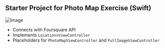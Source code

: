 ## Starter Project for Photo Map Exercise (Swift)
![Image](https://i.imgur.com/bQRrPec.gif)

- Connects with Foursquare API
- Implements `LocationsViewController`
- Placeholders for `PhotoMapViewController` and `FullImageViewController`

    
